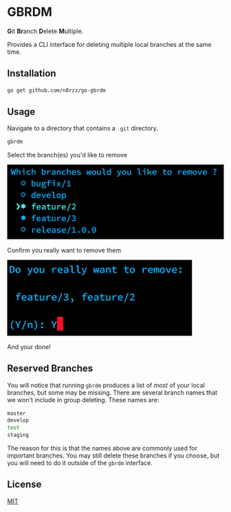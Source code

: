 # GBRDM

**G**it **Br**anch **D**elete **M**ultiple.

Provides a CLI interface for deleting multiple local branches at the same time.

## Installation

```bash
go get github.com/n8rzz/go-gbrdm
```

## Usage

Navigate to a directory that contains a `.git` directory.

```bash
gbrdm
```

Select the branch(es) you'd like to remove

![gbrdm-checkbox-interface](assets/gbrdm-checkbox-interface.png)


Confirm you really want to remove them


![confirm-you-want-to-delete-branches](assets/confirm-you-want-to-delete-branches.png)

And your done!

## Reserved Branches

You will notice that running `gbrdm` produces a list of _most_ of your local branches, but some may be missing.  There are several branch names that we won't include in group deleting.  These names are:

```bash
master
develop
test
staging
```

The reason for this is that the names above are commonly used for important branches.  You may still delete these branches if you choose, but you will need to do it outside of the `gbrdm` interface.

## License

[MIT](LICENSE)
